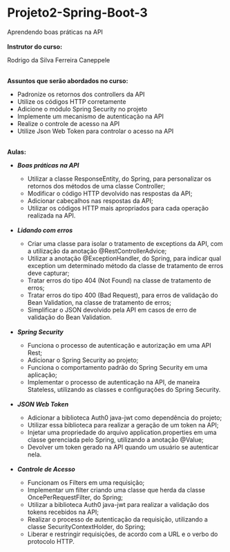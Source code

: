 # Projeto2-Spring-Boot-3
Aprendendo boas práticas na API
<br>
<br>
<b>Instrutor do curso: </b>
<p>Rodrigo da Silva Ferreira Caneppele</p>
<br>
<b>Assuntos que serão abordados no curso: </b>

<ul>
  <li>Padronize os retornos dos controllers da API</li>
  <li>Utilize os códigos HTTP corretamente</li>
  <li>Adicione o módulo Spring Security no projeto</li>
  <li>Implemente um mecanismo de autenticação na API</li>
  <li>Realize o controle de acesso na API</li>
  <li>Utilize Json Web Token para controlar o acesso na API</li>
</ul>

<br>
<b>Aulas: </b>
<ul>
  <li><b><i>Boas práticas na API</i></b></li>
  <ul>
  <li>Utilizar a classe ResponseEntity, do Spring, para personalizar os retornos dos métodos de uma classe Controller;</li>
  <li>Modificar o código HTTP devolvido nas respostas da API;</li>
  <li>Adicionar cabeçalhos nas respostas da API;</li>
  <li>Utilizar os códigos HTTP mais apropriados para cada operação realizada na API.</li>
  </ul>
  <br>
  <li><b><i>Lidando com erros</i></b></li>
  <ul>
  <li>Criar uma classe para isolar o tratamento de exceptions da API, com a utilização da anotação @RestControllerAdvice;</li>
  <li>Utilizar a anotação @ExceptionHandler, do Spring, para indicar qual exception um determinado método da classe de tratamento de erros deve capturar;</li>
  <li>Tratar erros do tipo 404 (Not Found) na classe de tratamento de erros;</li>
  <li>Tratar erros do tipo 400 (Bad Request), para erros de validação do Bean Validation, na classe de tratamento de erros;</li>
  <li>Simplificar o JSON devolvido pela API em casos de erro de validação do Bean Validation.</li>
  </ul>
  <br>
  <li><b><i>Spring Security</i></b></li>
  <ul>
  <li>Funciona o processo de autenticação e autorização em uma API Rest;</li>
  <li>Adicionar o Spring Security ao projeto;</li>
  <li>Funciona o comportamento padrão do Spring Security em uma aplicação;</li>
  <li>Implementar o processo de autenticação na API, de maneira Stateless, utilizando as classes e configurações do Spring Security.</li>
  </ul>
  <br>
  <li><b><i>JSON Web Token</i></b></li>
  <ul>
  <li>Adicionar a biblioteca Auth0 java-jwt como dependência do projeto;</li>
  <li>Utilizar essa biblioteca para realizar a geração de um token na API;</li>
  <li>Injetar uma propriedade do arquivo application.properties em uma classe gerenciada pelo Spring, utilizando a anotação @Value;</li>
  <li>Devolver um token gerado na API quando um usuário se autenticar nela.</li>
  </ul>
  <br>
  <li><b><i>Controle de Acesso</i></b></li>
  <ul>
  <li>Funcionam os Filters em uma requisição;</li>
  <li>Implementar um filter criando uma classe que herda da classe OncePerRequestFilter, do Spring;</li>
  <li>Utilizar a biblioteca Auth0 java-jwt para realizar a validação dos tokens recebidos na API;</li>
  <li>Realizar o processo de autenticação da requisição, utilizando a classe SecurityContextHolder, do Spring;</li>
  <li>Liberar e restringir requisições, de acordo com a URL e o verbo do protocolo HTTP.</li>
  </ul>
</ul>

